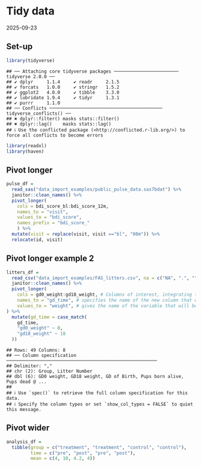 Tidy data
================
2025-09-23

## Set-up

``` r
library(tidyverse)
```

    ## ── Attaching core tidyverse packages ──────────────────────── tidyverse 2.0.0 ──
    ## ✔ dplyr     1.1.4     ✔ readr     2.1.5
    ## ✔ forcats   1.0.0     ✔ stringr   1.5.2
    ## ✔ ggplot2   4.0.0     ✔ tibble    3.3.0
    ## ✔ lubridate 1.9.4     ✔ tidyr     1.3.1
    ## ✔ purrr     1.1.0     
    ## ── Conflicts ────────────────────────────────────────── tidyverse_conflicts() ──
    ## ✖ dplyr::filter() masks stats::filter()
    ## ✖ dplyr::lag()    masks stats::lag()
    ## ℹ Use the conflicted package (<http://conflicted.r-lib.org/>) to force all conflicts to become errors

``` r
library(readxl)
library(haven)
```

## Pivot longer

``` r
pulse_df =
  read_sas("data_import_examples/public_pulse_data.sas7bdat") %>% 
  janitor::clean_names() %>% 
  pivot_longer(
    cols = bdi_score_bl:bdi_score_12m,
    names_to = "visit",
    values_to = "bdi_score",
    names_prefix = "bdi_score_"
    ) %>% 
  mutate(visit = replace(visit, visit =="bl", "00m")) %>% 
  relocate(id, visit)
```

## Pivot longer example 2

``` r
litters_df =
  read_csv("data_import_examples/FAS_litters.csv", na = c("NA", ".", "")) %>% 
  janitor::clean_names() %>% 
  pivot_longer(
    cols = gd0_weight:gd18_weight, # Columns of interest, integrating the columns into each other
    names_to = "gd_time", # specifies the name of the new column that will be created to store the original column names from the "wide" format data, after they have been pivoted into a "long" format
    values_to = "weight", # gives the name of the variable that will be created from the data stored in the cell value
) %>% 
  mutate(gd_time = case_match(
    gd_time,
    "gd0_weight" ~ 0,
    "gd18_weight" ~ 18
  ))
```

    ## Rows: 49 Columns: 8
    ## ── Column specification ────────────────────────────────────────────────────────
    ## Delimiter: ","
    ## chr (2): Group, Litter Number
    ## dbl (6): GD0 weight, GD18 weight, GD of Birth, Pups born alive, Pups dead @ ...
    ## 
    ## ℹ Use `spec()` to retrieve the full column specification for this data.
    ## ℹ Specify the column types or set `show_col_types = FALSE` to quiet this message.

## Pivot wider

``` r
analysis_df =
  tibble(group = c("treatment", "treatment", "control", "control"),
         time = c("pre", "post", "pre", "post"),
         mean = c(4, 10, 4.2, 4))
```
